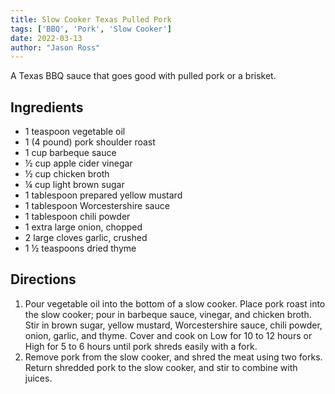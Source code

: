 ```yaml
---
title: Slow Cooker Texas Pulled Pork
tags: ['BBQ', 'Pork', 'Slow Cooker']
date: 2022-03-13
author: "Jason Ross"
---
```


A Texas BBQ sauce that goes good with pulled pork or a brisket.

## Ingredients

- 1 teaspoon vegetable oil
- 1 (4 pound) pork shoulder roast 
- 1 cup barbeque sauce
- ½ cup apple cider vinegar
- ½ cup chicken broth
- ¼ cup light brown sugar
- 1 tablespoon prepared yellow mustard
- 1 tablespoon Worcestershire sauce
- 1 tablespoon chili powder
- 1 extra large onion, chopped
- 2 large cloves garlic, crushed
- 1 ½ teaspoons dried thyme

## Directions

1. Pour vegetable oil into the bottom of a slow cooker. Place pork roast into the slow cooker; pour in barbeque sauce, vinegar, and chicken broth. Stir in brown sugar, yellow mustard, Worcestershire sauce, chili powder, onion, garlic, and thyme. Cover and cook on Low for 10 to 12 hours or High for 5 to 6 hours until pork shreds easily with a fork.
2. Remove pork from the slow cooker, and shred the meat using two forks. Return shredded pork to the slow cooker, and stir to combine with juices.
